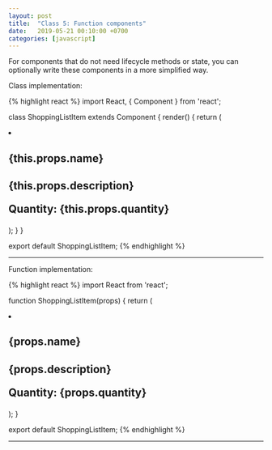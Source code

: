 ```yaml
---
layout: post
title:  "Class 5: Function components"
date:   2019-05-21 00:10:00 +0700
categories: [javascript]
---
```


For components that do not need lifecycle methods or state, you can optionally write these components in a more simplified way. 

Class implementation:

{% highlight react %}
import React, { Component } from 'react';

class ShoppingListItem extends Component {
    render() {
        return (
            <li>
                <h2>{this.props.name}<h2>
                <p>{this.props.description}</p>
                <p>Quantity: {this.props.quantity}</p>
            </li>
        );
    }
}

export default ShoppingListItem;
{% endhighlight %}

---

Function implementation:

{% highlight react %}
import React from 'react';

function ShoppingListItem(props) {
    return (
        <li>
            <h2>{props.name}<h2>
            <p>{props.description}</p>
            <p>Quantity: {props.quantity}</p>
        </li>
    );
}

export default ShoppingListItem;
{% endhighlight %}

---
